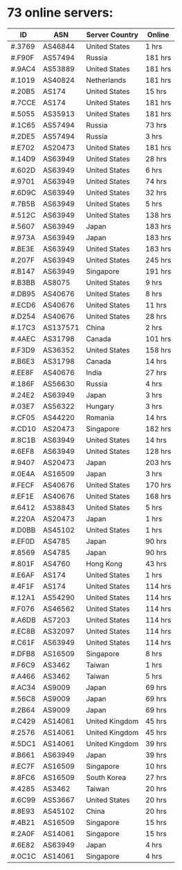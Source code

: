# 73 online servers:

| ID | ASN | Server Country | Online |
| ------ | ------ | ------ | ------ |
| #.3769 | AS46844 | United States | 1 hrs |
| #.F90F | AS57494 | Russia | 181 hrs |
| #.9AC4 | AS53889 | United States | 181 hrs |
| #.1019 | AS40824 | Netherlands | 181 hrs |
| #.20B5 | AS174 | United States | 15 hrs |
| #.7CCE | AS174 | United States | 181 hrs |
| #.5055 | AS35913 | United States | 181 hrs |
| #.1C65 | AS57494 | Russia | 73 hrs |
| #.2DE5 | AS57494 | Russia | 3 hrs |
| #.E702 | AS20473 | United States | 181 hrs |
| #.14D9 | AS63949 | United States | 28 hrs |
| #.602D | AS63949 | United States | 6 hrs |
| #.9701 | AS63949 | United States | 74 hrs |
| #.6D9C | AS63949 | United States | 32 hrs |
| #.7B5B | AS63949 | United States | 5 hrs |
| #.512C | AS63949 | United States | 138 hrs |
| #.5607 | AS63949 | Japan | 183 hrs |
| #.973A | AS63949 | Japan | 183 hrs |
| #.BE3E | AS63949 | United States | 183 hrs |
| #.207F | AS63949 | United States | 245 hrs |
| #.B147 | AS63949 | Singapore | 191 hrs |
| #.B3BB | AS8075 | United States | 9 hrs |
| #.DB95 | AS40676 | United States | 8 hrs |
| #.ECD6 | AS40676 | United States | 11 hrs |
| #.D254 | AS40676 | United States | 28 hrs |
| #.17C3 | AS137571 | China | 2 hrs |
| #.4AEC | AS31798 | Canada | 101 hrs |
| #.F3D9 | AS36352 | United States | 158 hrs |
| #.B6E3 | AS31798 | Canada | 14 hrs |
| #.EE8F | AS40676 | India | 27 hrs |
| #.186F | AS56630 | Russia | 4 hrs |
| #.24E2 | AS63949 | Japan | 3 hrs |
| #.03E7 | AS56322 | Hungary | 3 hrs |
| #.CF05 | AS44220 | Romania | 14 hrs |
| #.CD10 | AS20473 | Singapore | 182 hrs |
| #.8C1B | AS63949 | United States | 14 hrs |
| #.6EF8 | AS63949 | United States | 128 hrs |
| #.9407 | AS20473 | Japan | 203 hrs |
| #.0E4A | AS16509 | Japan | 3 hrs |
| #.FECF | AS40676 | United States | 170 hrs |
| #.EF1E | AS40676 | United States | 168 hrs |
| #.6412 | AS38843 | United States | 5 hrs |
| #.220A | AS20473 | Japan | 1 hrs |
| #.D0BB | AS45102 | United States | 1 hrs |
| #.EF0D | AS4785 | Japan | 90 hrs |
| #.8569 | AS4785 | Japan | 90 hrs |
| #.801F | AS4760 | Hong Kong | 43 hrs |
| #.E6AF | AS174 | United States | 1 hrs |
| #.4F1F | AS174 | United States | 114 hrs |
| #.12A1 | AS54290 | United States | 114 hrs |
| #.F076 | AS46562 | United States | 114 hrs |
| #.A6DB | AS7203 | United States | 114 hrs |
| #.EC8B | AS32097 | United States | 114 hrs |
| #.C61F | AS63949 | United States | 114 hrs |
| #.DFB8 | AS16509 | Singapore | 8 hrs |
| #.F6C9 | AS3462 | Taiwan | 1 hrs |
| #.A466 | AS3462 | Taiwan | 5 hrs |
| #.AC34 | AS9009 | Japan | 69 hrs |
| #.56C8 | AS9009 | Japan | 69 hrs |
| #.2B64 | AS9009 | Japan | 69 hrs |
| #.C429 | AS14061 | United Kingdom | 45 hrs |
| #.2576 | AS14061 | United Kingdom | 45 hrs |
| #.5DC1 | AS14061 | United Kingdom | 39 hrs |
| #.B661 | AS63949 | Japan | 39 hrs |
| #.EC7F | AS16509 | Singapore | 10 hrs |
| #.8FC6 | AS16509 | South Korea | 27 hrs |
| #.4285 | AS3462 | Taiwan | 20 hrs |
| #.6C99 | AS53667 | United States | 20 hrs |
| #.8E93 | AS45102 | China | 20 hrs |
| #.4B21 | AS16509 | Singapore | 15 hrs |
| #.2A0F | AS14061 | Singapore | 15 hrs |
| #.6E82 | AS63949 | Japan | 4 hrs |
| #.0C1C | AS14061 | Singapore | 4 hrs |

